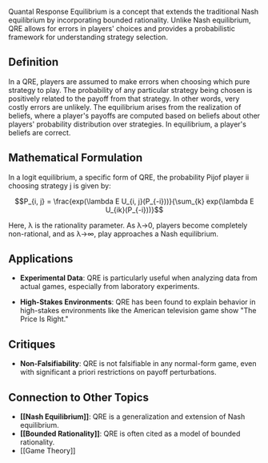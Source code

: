 Quantal Response Equilibrium is a concept that extends the traditional Nash equilibrium by incorporating bounded rationality. Unlike Nash equilibrium, QRE allows for errors in players' choices and provides a probabilistic framework for understanding strategy selection.

## Definition

In a QRE, players are assumed to make errors when choosing which pure strategy to play. The probability of any particular strategy being chosen is positively related to the payoff from that strategy. In other words, very costly errors are unlikely. The equilibrium arises from the realization of beliefs, where a player's payoffs are computed based on beliefs about other players' probability distribution over strategies. In equilibrium, a player's beliefs are correct.

## Mathematical Formulation

In a logit equilibrium, a specific form of QRE, the probability Pij​ of player ii choosing strategy j is given by:

$$P_{i, j} = \frac{exp(\lambda E U_{i, j}(P_{-i}))}{\sum_{k} exp(\lambda E U_{ik}(P_{-i}))}$$

Here, λ is the rationality parameter. As λ→0, players become completely non-rational, and as λ→∞, play approaches a Nash equilibrium.

## Applications

- **Experimental Data**: QRE is particularly useful when analyzing data from actual games, especially from laboratory experiments.
    
- **High-Stakes Environments**: QRE has been found to explain behavior in high-stakes environments like the American television game show "The Price Is Right."
    

## Critiques

- **Non-Falsifiability**: QRE is not falsifiable in any normal-form game, even with significant a priori restrictions on payoff perturbations.

## Connection to Other Topics

- **[[Nash Equilibrium]]**: QRE is a generalization and extension of Nash equilibrium.
- **[[Bounded Rationality]]**: QRE is often cited as a model of bounded rationality.
- [[Game Theory]]